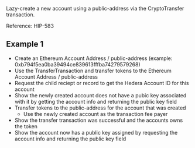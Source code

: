 Lazy-create a new account using a public-address via the CryptoTransfer transaction.

Reference: HIP-583

## Example 1
- Create an Ethereum Account Address / public-address (example: 0xb794f5ea0ba39494ce839613fffba74279579268)
- Use the TransferTransaction and transfer tokens to the Ethereum Account Address / public-address
- Request the child reciept or record to get the Hedera Account ID for this account
- Show the newly created account does not have a pubic key associated with it by getting the account info and returning the public key field
- Transfer tokens to the public-address for the account that was created
    - Use the newly created account as the transaction fee payer
- Show the transfer transaction was successful and the accounts owns the token
- Show the account now has a public key assigned by requesting the account info and returning the public key field
